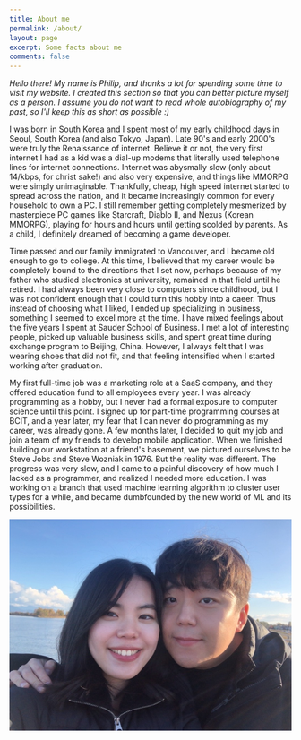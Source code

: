 ```yaml
---
title: About me
permalink: /about/
layout: page
excerpt: Some facts about me
comments: false
---
```


<i> Hello there! My name is Philip, and thanks a lot for spending some time to visit my website. I created this section so that you can better picture myself as a person. I assume you do not want to read whole autobiography of my past, so I'll keep this as short as possible :) </i> 

I was born in South Korea and I spent most of my early childhood days in Seoul, South Korea (and also Tokyo, Japan). Late 90's and early 2000's were truly the Renaissance of internet. Believe it or not, the very first internet I had as a kid was a dial-up modems that literally used telephone lines for internet connections. Internet was abysmally slow (only about 14/kbps, for christ sake!) and also very expensive, and things like MMORPG were simply unimaginable. Thankfully, cheap, high speed internet started to spread across the nation, and it became increasingly common for every household to own a PC. I still remember getting completely mesmerized by masterpiece PC games like Starcraft, Diablo II, and Nexus (Korean MMORPG), playing for hours and hours until getting scolded by parents. As a child, I definitely dreamed of becoming a game developer.             

Time passed and our family immigrated to Vancouver, and I became old enough to go to college. At this time, I believed that my career would be completely bound to the directions that I set now, perhaps because of my father who studied electronics at university, remained in that field until he retired. I had always been very close to computers since childhood, but I was not confident enough that I could turn this hobby into a caeer. Thus instead of choosing what I liked, I ended up specializing in business, something I seemed to excel more at the time. I have mixed feelings about the five years I spent at Sauder School of Business. I met a lot of interesting people, picked up valuable business skills, and spent great time during exchange program to Beijing, China. However, I always felt that I was wearing shoes that did not fit, and that feeling intensified when I started working after graduation. 

My first full-time job was a marketing role at a SaaS company, and they offered education fund to all employees every year. I was already programming as a hobby, but I never had a formal exposure to computer science until this point. I signed up for part-time programming courses at BCIT, and a year later, my fear that I can never do programming as my career, was already gone. A few months later, I decided to quit my job and join a team of my friends to develop mobile application. When we finished building our workstation at a friend's basement, we pictured ourselves to be Steve Jobs and Steve Wozniak in 1976. But the reality was different. The progress was very slow, and I came to a painful discovery of how much I lacked as a programmer, and realized I needed more education. I was working on a branch that used machine learning algorithm to cluster user types for a while, and became dumbfounded by the new world of ML and its possibilities.              






![photo](/assets/img/IMG_1927.JPG)